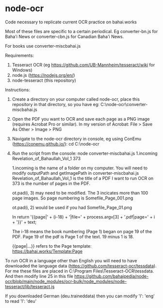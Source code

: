 # node-ocr
Code necessary to replicate current OCR practice on bahai.works

Most of these files are specific to a certain periodical. Eg converter-bn.js for Baha'i News or converter-cbn.js for Canadian Baha'i News. 

For books use converter-miscbahai.js

Requirements: 
  1. Tesseract OCR (eg https://github.com/UB-Mannheim/tesseract/wiki for Windows)
  2. node.js (https://nodejs.org/en/)
  3. node-tesseract (this repository)

Instructions:
  1. Create a directory on your computer called node-ocr, place this repository in that directory, so you have eg: C:\node-ocr\converter-miscbahai.js
  2. Open the PDF you want to OCR and save each page as a PNG image (requires Acrobat Pro or similar). In my version of Acrobat: File > Save As Other > Image > PNG
  3. Navigate to the node-ocr directory in console, eg using ConEmu (https://conemu.github.io/): cd C:\node-ocr
  4. Run the script from the console: node converter-miscbahai.js 1.incoming Revelation_of_Bahaullah_Vol_1 373

        1.incoming is the name of a folder on my computer. You will need to modify outputPath and getImagePath in converter-miscbahai.js
        Revelation_of_Bahaullah_Vol_1 is the title of a PDF I want to run OCR on
        373 is the number of pages in the PDF. 
        
        ot.pad(i, 3) may need to be modified. The 3 incicates more than 100 page images. So page numbering is Somefile_Page_001.png
        
        ot.pad(i, 2) would be used if you had Somefile_Page_01.png
        
        In return '{{page|' + (i-18) + '|file=' + process.argv[3] + '.pdf|page=' + i + '}}' + text;
        
        The i-18 means the book numbering (Page 1) began on page 19 of the PDF. Page 19 of the pdf is Page 1 of the text. 19 minus 1 is 18. 

        {{page|...}} refers to the Page template: https://bahai.works/Template:Page


To run OCR in a language other than English you will need to have downloaded the language data (https://github.com/tesseract-ocr/tessdata). For me 
these files are placed in C:\Program Files\Tesseract-OCR\tessdata. And then modify line 25 in this file
https://github.com/bahaipedia/node-ocr/blob/main/node_modules/ocr-bulk/node_modules/node-tesseract/lib/tesseract.js

If you downloaded German (deu.traineddata) then you can modify  'l': 'eng' to read  'l': 'deu'

  
